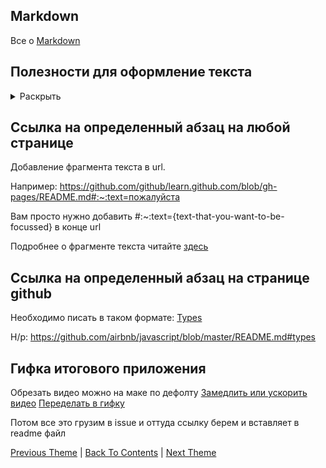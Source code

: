 ## Markdown

Все о [Markdown](https://itnext.io/github-markdown-cheatsheet-50642835effa)

## Полезности для оформление текста

<details><summary>Раскрыть</summary>
<p>

### 0. Ссылки как в Википедии

Пример:

Сайт [Википедии](https://ru.wikipedia.org/wiki/Заглавная_страница)

### 1. Вставка фотографий

Можно использовать два варианта:

* С заданными параметрами высоты и ширины

```
<img src="ссылка на картинку" alt="alt text" width="250" height="250">
```

* С дефолтными параметрами высоты и ширины

```
![DATA](https://github.com/eldaroid/pictures/blob/master/other/git_data.png)
```
### 2. Раскрывающийся список

```
<details><summary>Open</summary>
<p>
  
</p>
</details>
```

Пример:

<details><summary>Раскрыть</summary>
<p>
  Раскрыл! Теперь скрой.
</p>
</details>

### 3. Выделить абзац

Пример:

>  Абзац
>  * Пункт 1
>  * Пункт 2

### 4. Выделить текст внутри абзаца

Пример:

Ввести в командную строку `rm - rf *`

</p>
</details>

## Ссылка на определенный абзац на любой странице

Добавление фрагмента текста в url.

Например: https://github.com/github/learn.github.com/blob/gh-pages/README.md#:~:text=пожалуйста

Вам просто нужно добавить #:~:text={text-that-you-want-to-be-focussed} в конце url

Подробнее о фрагменте текста читайте [здесь](https://wicg.github.io/scroll-to-text-fragment/)

## Ссылка на определенный абзац на странице github

Необходимо писать в таком формате: [Types](#types)

Н/р: https://github.com/airbnb/javascript/blob/master/README.md#types

## Гифка итогового приложения

Обрезать видео можно на маке по дефолту
[Замедлить или ускорить видео](https://clideo.com/ru/editor/change-video-speed)
[Переделать в гифку](https://ezgif.com/video-to-gif)

Потом все это грузим в issue и оттуда ссылку берем и вставляет в readme файл 

[Previous Theme](/Common/Git/Gitlabflow.md) | [Back To Contents](https://github.com/eldaroid/iOSWiki) |  [Next Theme](/Common/Terminal)
